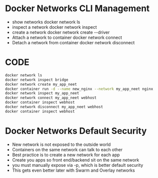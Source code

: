 # Docker Networks CLI Management

- show networks docker network ls
- inspect a network docker network inspect
- create a network docker network create --driver
- Attach a network to container docker network connect
- Detach a network from container docker network disconnect


# CODE
```bash
docker network ls
docker network inspect bridge
docker network create my_app_neet
docker container run -d --name new_nginx --network my_app_neet nginx
docker network inspect my_app_neet
docker network connect my_app_neet webhost
docker container inspect webhost
docker network disconnect my_app_neet webhost
docker container inspect webhost
```

# Docker Networks Default Security
- New network is not exposed to the outside world
- Containers on the same network can talk to each other
- Best practice is to create a new network for each app
- Create you apps so front end/backend sit on the same network
- you must manually expose via -p, which is better default security
- This gets even better later with Swarm and Overlay networks